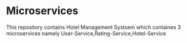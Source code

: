 # Microservices

This repository contains Hotel Management Systsem which containes 3 microservices namely User-Service,Rating-Service,Hotel-Service
